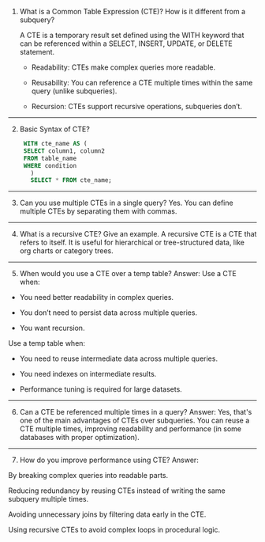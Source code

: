 1. What is a Common Table Expression (CTE)? How is it different from a subquery?
   
   A CTE is a temporary result set defined using the WITH keyword that can be referenced within a SELECT, INSERT, UPDATE, or DELETE statement.<br>
   * Readability: CTEs make complex queries more readable.

   * Reusability: You can reference a CTE multiple times within the same query (unlike subqueries).

   * Recursion: CTEs support recursive operations, subqueries don’t.

------------------------------------------------------------------------------------
2. Basic Syntax of CTE?
   ```sql
    WITH cte_name AS (
    SELECT column1, column2
    FROM table_name
    WHERE condition
      )
      SELECT * FROM cte_name;
   ```
------------------------------------------------------------------------------------

3. Can you use multiple CTEs in a single query?
Yes. You can define multiple CTEs by separating them with commas.
------------------------------------------------------------------------------------
4. What is a recursive CTE? Give an example.
A recursive CTE is a CTE that refers to itself. It is useful for hierarchical or tree-structured data, like org charts or category trees.
------------------------------------------------------------------------------------
5. When would you use a CTE over a temp table?
Answer: Use a CTE when:

- You need better readability in complex queries.

- You don’t need to persist data across multiple queries.

- You want recursion.

Use a temp table when:

- You need to reuse intermediate data across multiple queries.

- You need indexes on intermediate results.

- Performance tuning is required for large datasets.



------------------------------------------------------------------------------------
6. Can a CTE be referenced multiple times in a query?
Answer: Yes, that's one of the main advantages of CTEs over subqueries. You can reuse a CTE multiple times, improving readability and performance (in some databases with proper optimization).
------------------------------------------------------------------------------------
7. How do you improve performance using CTE?
Answer:

By breaking complex queries into readable parts.

Reducing redundancy by reusing CTEs instead of writing the same subquery multiple times.

Avoiding unnecessary joins by filtering data early in the CTE.

Using recursive CTEs to avoid complex loops in procedural logic.





